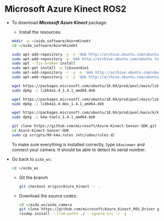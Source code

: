 # Microsoft Azure Kinect ROS2





* To download ***Microsoft Azure Kinect*** package: 
  * Install the resources:
  
  ```sh
  mkdir -p ~/aida_software/AzureKinekt
  cd ~/aida_software/AzureKinekt
  ```

  ```sh
  sudo apt-add-repository -y -n 'deb http://archive.ubuntu.com/ubuntu focal main'
  sudo apt-add-repository -y 'deb http://archive.ubuntu.com/ubuntu focal universe'
  sudo apt --fix-broken install
  sudo apt-get install -y libsoundio1
  sudo apt-add-repository -r -y -n 'deb http://archive.ubuntu.com/ubuntu focal universe'
  sudo apt-add-repository -r -y 'deb http://archive.ubuntu.com/ubuntu focal main'
  ```

  ```sh
  wget https://packages.microsoft.com/ubuntu/18.04/prod/pool/main/libk/libk4a1.4/libk4a1.4_1.4.1_amd64.deb
  sudo dpkg -i libk4a1.4_1.4.1_amd64.deb
  ```

  ```sh
  wget https://packages.microsoft.com/ubuntu/18.04/prod/pool/main/libk/libk4a1.4-dev/libk4a1.4-dev_1.4.1_amd64.deb
  sudo dpkg -i libk4a1.4-dev_1.4.1_amd64.deb
  ```

  ```sh
  wget https://packages.microsoft.com/ubuntu/18.04/prod/pool/main/k/k4a-tools/k4a-tools_1.4.1_amd64.deb
  sudo dpkg -i k4a-tools_1.4.1_amd64.deb
  ```

  ```sh
  git clone https://github.com/microsoft/Azure-Kinect-Sensor-SDK.git
  cd Azure-Kinect-Sensor-SDK 
  sudo cp scripts/99-k4a.rules /etc/udev/rules.d/
  ```

  To make sure everything is installed correctly, type `k4aviewer` and connect your camera. It should be able to detect its serial number.

* Go back to `aida_ws`:
  ```sh
  cd ~/aida_ws
  ```
  * Git the branch
    ```sh
    git checkout origin/Azure_Kinect -- .
    ```
  * Download the source codes:
    ```zsh
    cd ~/aida_ws/aida_camera
    git clone https://github.com/microsoft/Azure_Kinect_ROS_Driver.git -b humble
    rosdep install --from-paths ./ --ignore-src -r -y
    ```
